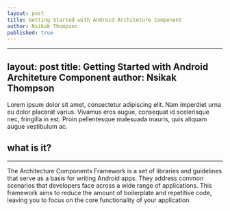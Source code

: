 ```yaml
---
layout: post
title: Getting Started with Android Architeture Component
author: Nsikak Thompson
published: true
---
```

---
layout: post
title: Getting Started with Android Architeture Component
author: Nsikak Thompson
---

Lorem ipsum dolor sit amet, consectetur adipiscing elit. Nam imperdiet urna eu dolor placerat varius. Vivamus eros augue, consequat id scelerisque nec, fringilla in est. Proin pellentesque malesuada mauris, quis aliquam augue vestibulum ac. 

## what is it? 
-----

The Architecture Components Framework is a set of libraries and guidelines that serve as a basis for writing Android apps. They address common scenarios that developers face across a wide range of applications. This framework aims to reduce the amount of boilerplate and repetitive code, leaving you to focus on the core functionality of your application.

